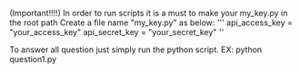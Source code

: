(Important!!!!)
In order to run scripts it is a must to make your my_key.py in the root path
Create a file name "my_key.py" as below:
'''
api_access_key = "your_access_key"
api_secret_key = "your_secret_key"
''

To answer all question just simply run the python script. EX: python question1.py